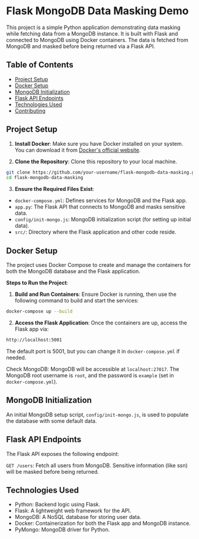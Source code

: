 # Flask MongoDB Data Masking Demo

This project is a simple Python application demonstrating data masking while fetching data from a MongoDB instance. It is built with Flask and connected to MongoDB using Docker containers. The data is fetched from MongoDB and masked before being returned via a Flask API.

## Table of Contents

- [Project Setup](#project-setup)
- [Docker Setup](#docker-setup)
- [MongoDB Initialization](#mongodb-initialization)
- [Flask API Endpoints](#flask-api-endpoints)
- [Technologies Used](#technologies-used)
- [Contributing](#contributing)

## Project Setup

1. **Install Docker**: Make sure you have Docker installed on your system. You can download it from [Docker's official website](https://www.docker.com/).

2. **Clone the Repository**: Clone this repository to your local machine.
```bash
git clone https://github.com/your-username/flask-mongodb-data-masking.git
cd flask-mongodb-data-masking
```
3. **Ensure the Required Files Exist**:
- `docker-compose.yml`: Defines services for MongoDB and the Flask app.
- `app.py`: The Flask API that connects to MongoDB and masks sensitive data.
- `config/init-mongo.js`: MongoDB initialization script (for setting up initial data).
- `src/`: Directory where the Flask application and other code reside.

## Docker Setup
The project uses Docker Compose to create and manage the containers for both the MongoDB database and the Flask application.

**Steps to Run the Project**:

1. **Build and Run Containers**: Ensure Docker is running, then use the following command to build and start the services:
```bash
docker-compose up --build
```
2. **Access the Flask Application**: Once the containers are up, access the Flask app via:
```bash
http://localhost:5001
```

The default port is 5001, but you can change it in `docker-compose.yml` if needed.

Check MongoDB: MongoDB will be accessible at `localhost:27017`. The MongoDB root username is `root`, and the password is `example` (set in `docker-compose.yml`).

## MongoDB Initialization
An initial MongoDB setup script, `config/init-mongo.js`, is used to populate the database with some default data. 

## Flask API Endpoints
The Flask API exposes the following endpoint:

`GET /users`: Fetch all users from MongoDB. Sensitive information (like ssn) will be masked before being returned.


## Technologies Used
- Python: Backend logic using Flask.
- Flask: A lightweight web framework for the API.
- MongoDB: A NoSQL database for storing user data.
- Docker: Containerization for both the Flask app and MongoDB instance.
- PyMongo: MongoDB driver for Python.